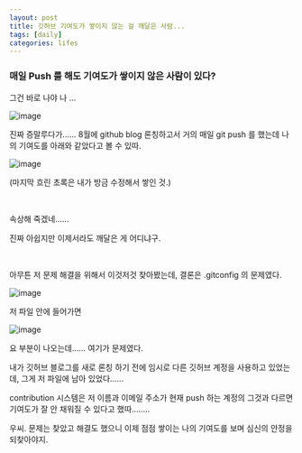 ```yaml
---
layout: post
title: 깃허브 기여도가 쌓이지 않는 걸 깨달은 사람...
tags: [daily]
categories: lifes 
---
```


### 매일 Push 를 해도 기여도가 쌓이지 않은 사람이 있다?

그건 바로 나야 나 ...

![image](https://user-images.githubusercontent.com/89691274/133753982-d9cd638e-f75c-4539-87ec-90c170d6d533.png)

진짜 증말루다가...... 8월에 github blog 론칭하고서 거의 매일 git push 를 했는데 나의 기여도를 아래와 같았다고 볼 수 있따. 

![image](https://user-images.githubusercontent.com/89691274/133753417-70230d83-f4e7-438b-8194-7ce3e73a4c91.png)

(마지막 흐린 초록은 내가 방금 수정해서 쌓인 것.)

<br>

속상해 죽겠네...... 

진짜 아쉽지만 이제서라도 깨달은 게 어디냐구. 

<br>

아무튼 저 문제 해결을 위해서 이것저것 찾아봤는데, 결론은 .gitconfig 의 문제였다. 

![image](https://user-images.githubusercontent.com/89691274/133754270-a23aea73-335e-4253-8b2f-a256e8fc6aca.png)

저 파일 안에 들어가면 

![image](https://user-images.githubusercontent.com/89691274/133754591-b9f5a1b2-66e0-47d6-9a5c-e30bbcc17c30.png)

요 부분이 나오는데...... 여기가 문제였다.

내가 깃허브 블로그를 새로 론칭 하기 전에 임시로 다른 깃허브 계정을 사용하고 있었는데, 그게 저 파일에 남아 있었다...... 

contribution 시스템은 저 이름과 이메일 주소가 현재 push 하는 계정의 그것과 다르면 기여도가 잘 안 채워질 수 있다고 했따........ 



우씨. 문제는 찾았고 해결도 했으니 이제 점점 쌓이는 나의 기여도를 보며 심신의 안정을 되찾아야지. 
